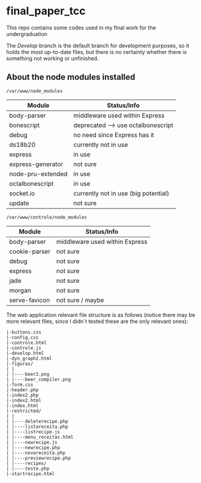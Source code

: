 # final_paper_tcc
This repo contains some codes used in my final work for the undergraduation

The *Develop* branch is the default branch for development purposes, so it holds the most up-to-date files, but there is
no certainty whether there is something not working or unfinished.

## About the node modules installed

    /var/www/node_modules


**Module**           | **Status/Info**
---------------------|-------------
body-parser          | middleware used within Express
bonescript           | deprecated --> use octalbonescript
debug                | no need since Express has it
ds18b20              | currently not in use
express              | in use
express-generator    | not sure
node-pru-extended    | in use
octalbonescript      | in use
socket.io            | currently not in use (big potential)
update               | not sure

    /var/www/controle/node_modules

**Module**           | **Status/Info**
---------------------|-------------
body-parser          | middleware used within Express
cookie-parser        | not sure
debug                | not sure
express              | not sure
jade                 | not sure
morgan               | not sure
serve-favicon        | not sure / maybe

The web application relevant file structure is as follows (notice there may be more relevant files, since
I didn`t tested these are the only relevant ones):

	|-buttons.css
	|-config.css
	|-controle.html
	|-controle.js
	|-develop.html
	|-dyn_graph2.html
	|-figuras/
	| |
	| |----beer2.png
	| |----beer_compiler.png
	|-form.css
	|-header.php
	|-index2.php
	|-index2.html
	|-index.html
	|-restricted/
	| |
	| |----deleterecipe.php
	| |----listareceita.php
	| |----listrecipe.js
	| |----menu_receitas.html
	| |----newrecipe.js
	| |----newrecipe.php
	| |----novareceita.php
	| |----previewrecipe.php
	| |----recipes/
	| |----teste.php
	|-startrecipe.html
	
